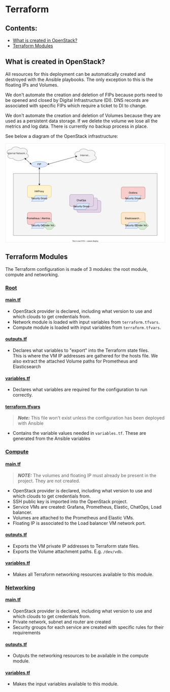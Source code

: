 # Terraform

## Contents:
- [What is created in OpenStack?](#what-is-created-in-openstack)
- [Terraform Modules](#terraform-modules)

## What is created in OpenStack?

All resources for this deployment can be automatically created and destroyed with the Ansible playbooks. 
The only exception to this is the floating IPs and Volumes.  

We don't automate the creation and deletion of FIPs because ports need to be opened and closed
by Digital Infrastructure (DI). DNS records are associated with specific FIPs which require a ticket to DI to change. 

We don't automate the creation and deletion of Volumes because they are used as a persistent data storage.
If we delete the volume we lose all the metrics and log data. There is currently no backup process in place.

See below a diagram of the OpenStack infrastructure:

![Terraform Infrastructure](chatops_terraform.svg)

## Terraform Modules

The Terraform configuration is made of 3 modules: the root module, compute and networking.

### [Root](../terraform)

#### [main.tf](../terraform/main.tf)

- OpenStack provider is declared, including what version to use and which clouds to get credentials from.
- Network module is loaded with input variables from `terraform.tfvars`.
- Compute module is loaded with input variables from `terraform.tfvars`.

#### [outputs.tf](../terraform/outputs.tf)

- Declares what variables to "export" into the Terraform state files.  
  This is where the VM IP addresses are gathered for the hosts file.
  We also extract the attached Volume paths for Prometheus and Elasticsearch

#### [variables.tf](../terraform/variables.tf)
 
- Declares what variables are required for the configuration to run correctly.

#### [terraform.tfvars](../terraform/terraform.tfvars)

> ***Note:*** This file won't exist unless the configuration has been deployed with Ansible

- Contains the variable values needed in `variables.tf`. These are generated from the Ansible variables

### [Compute](../terraform/modules/compute)

#### [main.tf](../terraform/modules/compute/main.tf)

> ***NOTE:*** The volumes and floating IP must already be present in the project. They are not created.

- OpenStack provider is declared, including what version to use and which clouds to get credentials from.
- SSH public key is imported into the OpenStack project.
- Service VMs are created: Grafana, Prometheus, Elastic, ChatOps, Load balancer.
- Volumes are attached to the Prometheus and Elastic VMs.
- Floating IP is associated to the Load balancer VM network port.

#### [outputs.tf](../terraform/modules/compute/outputs.tf)

- Exports the VM private IP addresses to Terraform state files.
- Exports the Volume attachment paths. E.g. `/dev/vdb`.

#### [variables.tf](../terraform/modules/compute/variables.tf)
 
- Makes all Terraform networking resources available to this module.

### [Networking](../terraform/modules/networking)

#### [main.tf](../terraform/modules/networking/main.tf)

- OpenStack provider is declared, including what version to use and which clouds to get credentials from.
- Private network, subnet and router are created
- Security groups for each service are created with specific rules for their requirements

#### [outputs.tf](../terraform/modules/networking/outputs.tf)

- Outputs the networking resources to be available in the compute module.

#### [variables.tf](../terraform/modules/networking/variables.tf)
 
- Makes the input variables available to this module.
